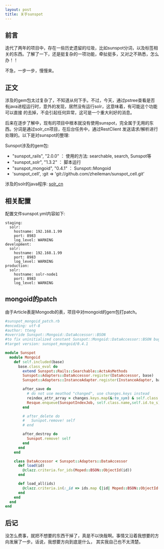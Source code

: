 ```yaml
---
layout: post
title: 关于sunspot
---
```


## 前言

迭代了两年的项目中，存在一些历史遗留的垃圾，比如sunspot分词，以及标签相关的东西。了解了一下，还是挺复杂的一项功能，牵扯挺多，又对之不熟悉，怎么办！！

不急，一步一步，慢慢来。

## 正文

涉及的gem包太过复杂了，不知道从何下手。不过，今天，通过pstree查看是否有java进程运行时，意外的发现，居然没有运行solr，这意味着，有可能这个功能可以直接
的去掉，不会引起任何异常，这可是一个重大利好的消息。

后来在逐步了解中，现有的项目中根本就没有使用sunspot，完全属于无用的东西。分词是通过solr_cn项目，在后台任务中，通过RestClient
发送请求/解析进行处理的。以下是对sunspot的整理: 

Sunspot涉及的gem包: 

* "sunspot_rails", "2.0.0" ： 使用的方法: searchable, search, Sunspot等
* "sunspot_solr", "1.3.2" ： 脚本运行
* "sunspot_mongoid", "0.4.1" ： Sunspot::Mongoid
* 'sunspot_cell', :git => 'git://github.com/zheileman/sunspot_cell.git'

涉及的solr的java程序: [solr_cn](https://github.com/tteng/solr_cn)

## 相关配置

配置文件sunspot.yml内容如下:

```
staging:
  solr:
    hostname: 192.168.1.99
    port: 8983
    log_level: WARNING
development:
  solr:
    hostname: 192.168.1.99
    port: 8983
    log_level: WARNING
production:
  solr:
    hostname: solr-node1
    port: 8983
    log_level: WARNING
```

## mongoid的patch

由于Article表是Mongodb的表，项目中对mongoid的gem包打patch。

```ruby
#sunspot_mongoid_patch.rb
#encoding: utf-8
#author: tteng
#override Sunspot::Mongoid::DataAccessor::BSON 
#to fix uninitialized constant Sunspot::Mongoid::DataAccessor::BSON bug
#target version: sunspot_mongoid/0.4.1

module Sunspot
  module Mongoid
    def self.included(base)
      base.class_eval do
        extend Sunspot::Rails::Searchable::ActsAsMethods
        Sunspot::Adapters::DataAccessor.register(DataAccessor, base)
        Sunspot::Adapters::InstanceAdapter.register(InstanceAdapter, base)

        after_save do
          # do not use meathod "changed", use changes.keys instead
          reindex_attr_array = changes.keys.map(&:to_sym) & self.class.sunspot_options[:only_reindex_attribute_changes_of]
          Resque.enqueue(SunspotIndexJob, self.class.name,self.id.to_s) if reindex_attr_array.any?
        end

        # after_delete do
        #   Sunspot.remove! self
        # end

        after_destroy do
          Sunspot.remove! self
        end
      end
    end

    class DataAccessor < Sunspot::Adapters::DataAccessor
      def load(id)
        @clazz.criteria.for_ids(Moped::BSON::ObjectId(id))
      end

      def load_all(ids)
        @clazz.criteria.in(:_id => ids.map {|id| Moped::BSON::ObjectId(id)})
      end
    end
  end
end
```

## 后记

没怎么费事，就把不想要的东西干掉了，真是不以快哉啊。事情又沿着我想要的方向发展了一步。话说，我想要方向到底是什么，
其实我自己也不太清楚。

